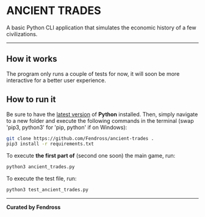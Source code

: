 # **ANCIENT TRADES**

A basic Python CLI application that simulates the economic history of a few civilizations.

---

## **How it works**

The program only runs a couple of tests for now, it will soon be more interactive for a better user experience.

## **How to run it**

Be sure to have the [latest version](https://www.python.org/downloads/) of **Python** installed. Then, simply navigate to a new folder and execute the following commands in the terminal (swap 'pip3, python3' for 'pip, python' if on Windows):

```zsh
git clone https://github.com/Fendross/ancient-trades .
pip3 install -r requirements.txt
```

To execute **the first part of** (second one soon) the main game, run:

```zsh
python3 ancient_trades.py
```

To execute the test file, run:

```zsh
python3 test_ancient_trades.py
```

---

**Curated by Fendross**
